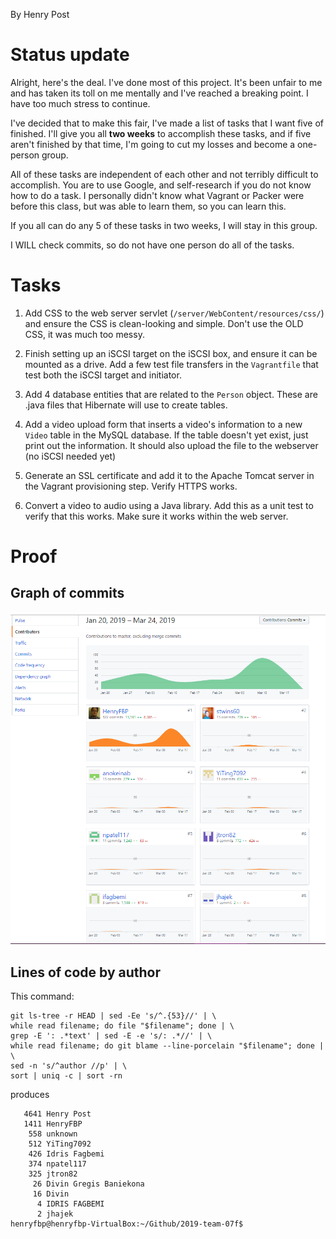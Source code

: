 By Henry Post

# Status update

Alright, here's the deal. I've done most of this project. It's been unfair to me
and has taken its toll on me mentally and I've reached a breaking point. I have
too much stress to continue.

I've decided that to make this fair, I've made a list of tasks that I want five
of finished. I'll give you all **two weeks** to accomplish these tasks, and if five
aren't finished by that time, I'm going to cut my losses and become a one-person
group.

All of these tasks are independent of each other and not terribly difficult to
accomplish. You are to use Google, and self-research if you do not know how to
do a task. I personally didn't know what Vagrant or Packer were before this
class, but was able to learn them, so you can learn this.

If you all can do any 5 of these tasks in two weeks, I will stay in this group.

I WILL check commits, so do not have one person do all of the tasks.

# Tasks

1.  Add CSS to the web server servlet (`/server/WebContent/resources/css/`) 
and ensure the CSS is clean-looking and simple. Don't use the OLD CSS, it was much too messy.

1.  Finish setting up an iSCSI target on the iSCSI box, and ensure it can be
mounted as a drive. Add a few test file transfers in the `Vagrantfile` that test
both the iSCSI target and initiator.

1.  Add 4 database entities that are related to the `Person` object. These are
.java files that Hibernate will use to create tables.
    
1.  Add a video upload form that inserts a video's information to a new `Video`
table in the MySQL database. If the table doesn't yet exist, just print out the information.
It should also upload the file to the webserver (no iSCSI needed yet)
    
1.  Generate an SSL certificate and add it to the Apache Tomcat server in the
Vagrant provisioning step. Verify HTTPS works.
    
1.  Convert a video to audio using a Java library. Add this as a unit test to
verify that this works. Make sure it works within the web server.

# Proof

## Graph of commits

![A graph of commits and LOC over time.](midterm-graph.PNG)

## Lines of code by author

This command:
```
git ls-tree -r HEAD | sed -Ee 's/^.{53}//' | \
while read filename; do file "$filename"; done | \
grep -E ': .*text' | sed -E -e 's/: .*//' | \
while read filename; do git blame --line-porcelain "$filename"; done | \
sed -n 's/^author //p' | \
sort | uniq -c | sort -rn
```

produces

```
   4641 Henry Post
   1411 HenryFBP
    558 unknown
    512 YiTing7092
    426 Idris Fagbemi
    374 npatel117
    325 jtron82
     26 Divin Gregis Baniekona
     16 Divin
      4 IDRIS FAGBEMI
      2 jhajek
henryfbp@henryfbp-VirtualBox:~/Github/2019-team-07f$ 
```
